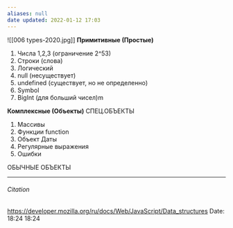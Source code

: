 ```yaml
---
aliases: null
date updated: 2022-01-12 17:03
---
```


![[006 types-2020.jpg]]
**Примитивные (Простые)**

1. Числа 1,2,3 (ограничение 2^53)
2. Строки (слова)
3. Логический
4. null (несуществует)
5. undefined (существует, но не определенно)
6. Symbol
7. BigInt (для больший чисел)m

**Комплексные (Объекты)**
СПЕЦ.ОБЪЕКТЫ

1. Массивы
2. Функции function
3. Объект Даты
4. Регулярные выражения
5. Ошибки

ОБЫЧНЫЕ ОБЪЕКТЫ

---

###### Citation

<https://developer.mozilla.org/ru/docs/Web/JavaScript/Data_structures>
Date: 18:24 18:24
